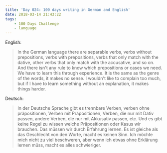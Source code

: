 ```yaml
---
title: 'Day 024: 100 days writing in German and English'
date: 2018-03-14 21:43:22
tags:
    - 100 Days Challenge
    - language
---
```

English:
> In the German language there are separable verbs, verbs without prepositions, verbs with prepositions, verbs that only match with the dative, other verbs that only match with the accusative, and so on. And there isn't any rule to know which prepositions or cases we need. We have to learn this through experience. It is the same as the genre of the words, it makes no sense. I wouldn't like to complain too much, but if I have to learn something without an explanation, it makes things harder.

Deutsch:
> In der Deutsche Sprache gibt es trennbare Verben, verben ohne präpositionen, Verben mit Präpositionen, Verben, die nur mit Dativ passen, andere Verben, die nur mit Akkusativ passen, etc. Und es gibt keine Regel zu wissen welche Präpositionen oder Kasus wir brauchen. Das müssen wir durch Erfahrung lernen. Es ist gleiche als das Geschlecht von den Worte, macht es keinen Sinn. Ich möchte mich nicht zu viel beschweren, aber wenn ich etwas ohne Erklärung lernen müss, macht es alles schwieriger.